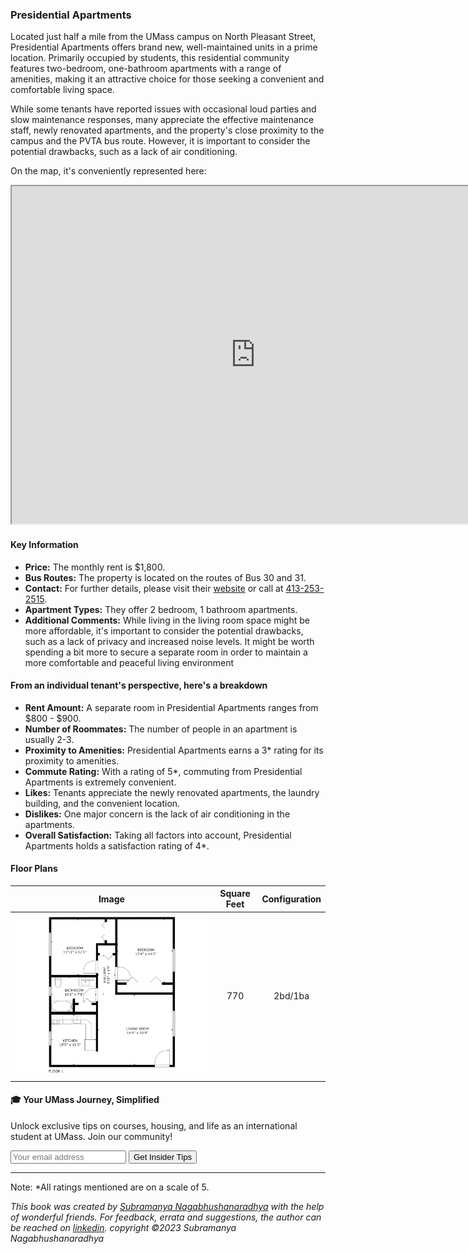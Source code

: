 ### Presidential Apartments
Located just half a mile from the UMass campus on North Pleasant Street, Presidential Apartments offers brand new, well-maintained units in a prime location. Primarily occupied by students, this residential community features two-bedroom, one-bathroom apartments with a range of amenities, making it an attractive choice for those seeking a convenient and comfortable living space.

While some tenants have reported issues with occasional loud parties and slow maintenance responses, many appreciate the effective maintenance staff, newly renovated apartments, and the property's close proximity to the campus and the PVTA bus route. However, it is important to consider the potential drawbacks, such as a lack of air conditioning.

On the map, it's conveniently represented here:
<div class="responsive-container">
    <iframe src="https://www.google.com/maps/d/embed?mid=1Fl1ReZ-uF4ZKV6Dw157kiqu1IpTsHag&ehbc=2E312F" width="780" height="540"></iframe>
</div>

#### Key Information
- **Price:** The monthly rent is $1,800.
- **Bus Routes:** The property is located on the routes of Bus 30 and 31.
- **Contact:** For further details, please visit their [website](https://kaminsrealestate.com/our-rentals/our-complete-management-list/property/5002-presidential-apartments) or call at [413-253-2515](tel:413-253-2515).
- **Apartment Types:** They offer 2 bedroom, 1 bathroom apartments.
- **Additional Comments:** While living in the living room space might be more affordable, it's important to consider the potential drawbacks, such as a lack of privacy and increased noise levels. It might be worth spending a bit more to secure a separate room in order to maintain a more comfortable and peaceful living environment

#### From an individual tenant's perspective, here's a breakdown
- **Rent Amount:** A separate room in Presidential Apartments ranges from $800 - $900.
- **Number of Roommates:** The number of people in an apartment is usually 2-3.
- **Proximity to Amenities:** Presidential Apartments earns a 3* rating for its proximity to amenities.
- **Commute Rating:** With a rating of 5*, commuting from Presidential Apartments is extremely convenient.
- **Likes:** Tenants appreciate the newly renovated apartments, the laundry building, and the convenient location.
- **Dislikes:** One major concern is the lack of air conditioning in the apartments.
- **Overall Satisfaction:** Taking all factors into account, Presidential Apartments holds a satisfaction rating of 4*.

#### Floor Plans
| Image | Square Feet | Configuration |
| :---: | :---: | :---: |
| ![Floor Plan 1](/assets/presidential_apartments_2_floorplan_1.png) | 770 | 2bd/1ba |

<div class="new-newsletter">
    <h4>🎓 Your UMass Journey, Simplified</h4>
    <p>Unlock exclusive tips on courses, housing, and life as an international student at UMass. Join our community!</p>
    <form class="newsletter-form">
        <input type="email" name="email" placeholder="Your email address" required>
        <button type="submit" class="newsletter-btn">Get Insider Tips</button>
    </form>
</div>

<script src="../assets/newsletter.js" defer></script>

---
Note: 
*All ratings mentioned are on a scale of 5.

*This book was created by [Subramanya Nagabhushanaradhya](https://subramanya.ai) with the help of wonderful friends. For feedback, errata and suggestions, the author can be reached on [linkedin](https://www.linkedin.com/in/nsubramanya). copyright ©2023 Subramanya Nagabhushanaradhya*